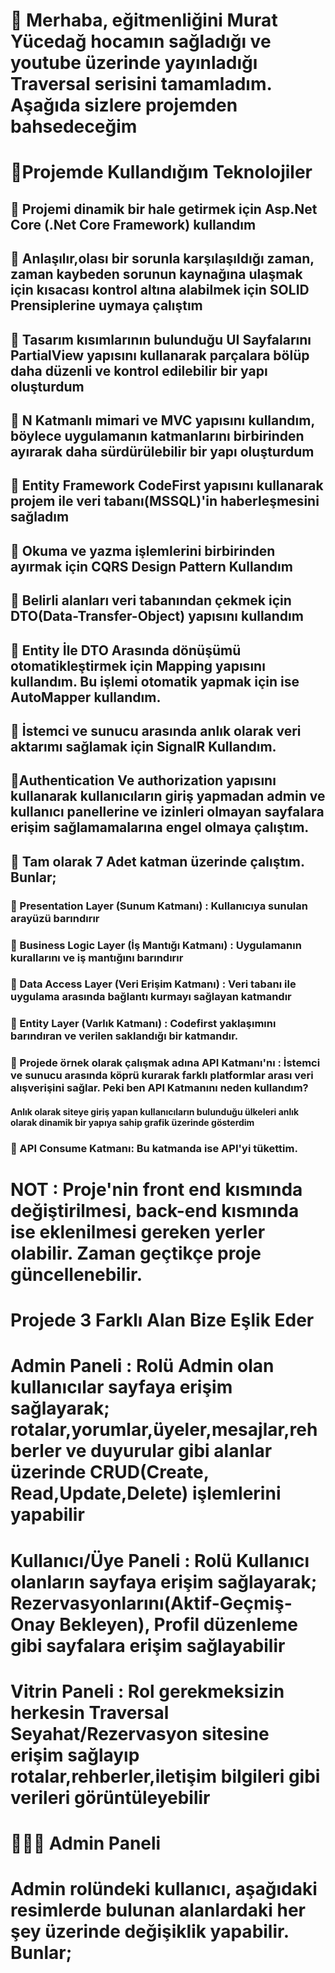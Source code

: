 # 👋 Merhaba, eğitmenliğini Murat Yücedağ hocamın sağladığı  ve youtube üzerinde yayınladığı Traversal serisini tamamladım. Aşağıda sizlere projemden bahsedeceğim


# 💾Projemde Kullandığım Teknolojiler

## 🪫 Projemi dinamik bir hale getirmek için Asp.Net Core (.Net Core Framework) kullandım
## 🪫 Anlaşılır,olası bir sorunla karşılaşıldığı zaman, zaman kaybeden sorunun kaynağına ulaşmak için kısacası kontrol altına alabilmek için SOLID Prensiplerine uymaya çalıştım
## 🪫 Tasarım kısımlarının bulunduğu UI Sayfalarını PartialView yapısını kullanarak parçalara bölüp daha düzenli ve kontrol edilebilir bir yapı oluşturdum
## 🪫 N Katmanlı mimari ve  MVC yapısını kullandım, böylece uygulamanın katmanlarını birbirinden ayırarak daha sürdürülebilir bir yapı oluşturdum
## 🪫 Entity Framework CodeFirst yapısını kullanarak projem ile veri tabanı(MSSQL)'in haberleşmesini sağladım
## 🪫 Okuma ve yazma işlemlerini birbirinden ayırmak için CQRS Design Pattern Kullandım
## 🪫 Belirli alanları veri tabanından çekmek için DTO(Data-Transfer-Object) yapısını kullandım
## 🪫 Entity İle DTO Arasında dönüşümü otomatikleştirmek için Mapping yapısını kullandım. Bu işlemi otomatik yapmak için ise AutoMapper kullandım.
## 🪫 İstemci ve sunucu arasında anlık olarak veri aktarımı sağlamak için SignalR Kullandım.
## 🪫Authentication Ve authorization yapısını kullanarak kullanıcıların giriş yapmadan admin ve kullanıcı panellerine  ve izinleri olmayan sayfalara  erişim sağlamamalarına engel olmaya çalıştım.
## 
## 💊 Tam olarak 7 Adet katman üzerinde çalıştım. Bunlar;
### 🔹 Presentation Layer (Sunum Katmanı) : Kullanıcıya sunulan arayüzü barındırır
### 🔹 Business Logic Layer (İş Mantığı Katmanı) : Uygulamanın kurallarını ve iş mantığını barındırır
### 🔹 Data Access Layer (Veri Erişim Katmanı) : Veri tabanı ile uygulama arasında bağlantı kurmayı sağlayan katmandır
### 🔹 Entity Layer (Varlık Katmanı) : Codefirst yaklaşımını barındıran ve verilen saklandığı bir katmandır.
### 🔹 Projede örnek olarak çalışmak adına API Katmanı'nı  : İstemci ve sunucu arasında köprü kurarak farklı platformlar arası veri alışverişini sağlar. Peki ben API Katmanını neden kullandım?
#### Anlık olarak siteye giriş yapan kullanıcıların  bulunduğu ülkeleri anlık olarak dinamik bir yapıya sahip grafik üzerinde gösterdim
### 🔹 API Consume Katmanı: Bu katmanda ise API'yi tükettim.

# NOT : Proje'nin front end kısmında değiştirilmesi, back-end kısmında ise eklenilmesi gereken yerler olabilir. Zaman geçtikçe proje güncellenebilir.

# Projede 3 Farklı Alan Bize Eşlik Eder

# Admin Paneli : Rolü Admin olan kullanıcılar sayfaya erişim sağlayarak; rotalar,yorumlar,üyeler,mesajlar,rehberler ve duyurular gibi alanlar üzerinde CRUD(Create, Read,Update,Delete) işlemlerini yapabilir
# Kullanıcı/Üye Paneli : Rolü Kullanıcı olanların sayfaya erişim sağlayarak; Rezervasyonlarını(Aktif-Geçmiş-Onay Bekleyen), Profil düzenleme gibi sayfalara erişim sağlayabilir
# Vitrin Paneli : Rol gerekmeksizin herkesin Traversal Seyahat/Rezervasyon sitesine erişim sağlayıp rotalar,rehberler,iletişim bilgileri gibi verileri görüntüleyebilir

# 🧑🏻‍💻 Admin Paneli

# Admin rolündeki kullanıcı, aşağıdaki resimlerde bulunan alanlardaki her şey üzerinde değişiklik yapabilir. Bunlar;
